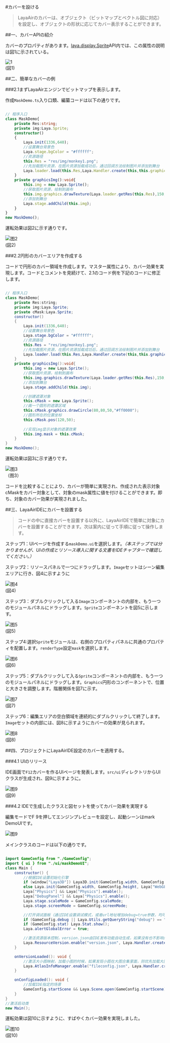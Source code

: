#カバーを設ける

>LayaAirのカバーは、オブジェクト（ビットマップとベクトル図に対応）を設定し、オブジェクトの形状に応じてカバー表示することができます。
>



##一、カバーAPIの紹介

カバーのプロパティがあります。[laya.display.Sprite](http://layaair.ldc.layabox.com/api/index.html?category=Core&class=laya.display.Sprite%3Ch1%3Emask)API内では、この属性の説明は図1に示されている。

![1](img/1.jpg)<br/>(図1)



##二、簡単なカバーの例

###2.1まずLayaAirエンジンでビットマップを表示します。

作成`MaskDemo.ts`入り口類、編纂コードは以下の通りです。


```typescript

// 程序入口
class MaskDemo{
    private Res:string;
    private img:Laya.Sprite;
    constructor()
    {
        Laya.init(1336,640);
        //设置舞台背景色
        Laya.stage.bgColor = "#ffffff";
        //资源路径
        this.Res = "res/img/monkey1.png";
        //先加载图片资源，在图片资源加载成功后，通过回调方法绘制图片并添加到舞台
        Laya.loader.load(this.Res,Laya.Handler.create(this,this.graphicsImg));
    }
    private graphicsImg():void{
        this.img = new Laya.Sprite();
        //获取图片资源，绘制到画布
        this.img.graphics.drawTexture(Laya.loader.getRes(this.Res),150,50);
        //添加到舞台
        Laya.stage.addChild(this.img);
    }
}
new MaskDemo();
```


運転効果は図2に示す通りです。

![图2](img/2.jpg)<br/>(図2)

###2.2円形のカバーエリアを作成する

コードで円形のカバー領域を作成します。マスター属性により、カバー効果を実現します。コードとコメントを見続けて、2.1のコード例を下記のコードに修正します。


```java

// 程序入口
class MaskDemo{
    private Res:string;
    private img:Laya.Sprite;
    private cMask:Laya.Sprite;
    constructor()
    {
        Laya.init(1336,640);
        //设置舞台背景色
        Laya.stage.bgColor = "#ffffff";
        //资源路径
        this.Res = "res/img/monkey1.png";
        //先加载图片资源，在图片资源加载成功后，通过回调方法绘制图片并添加到舞台
        Laya.loader.load(this.Res,Laya.Handler.create(this,this.graphicsImg));
    }
    private graphicsImg():void{
        this.img = new Laya.Sprite();
        //获取图片资源，绘制到画布
        this.img.graphics.drawTexture(Laya.loader.getRes(this.Res),150,50);
        //添加到舞台
        Laya.stage.addChild(this.img);

        //创建遮罩对象
        this.cMask = new Laya.Sprite();
        //画一个圆形的遮罩区域
        this.cMask.graphics.drawCircle(80,80,50,"#ff0000");
        //圆形所在的位置坐标
        this.cMask.pos(120,50);
        
        //实现img显示对象的遮罩效果
        this.img.mask = this.cMask;
    }
}
new MaskDemo();
```


運転効果は図3に示す通りです。

![图3](img/3.jpg) <br />（图3）


コードを比較することにより、カバーが簡単に実現され、作成された表示対象cMaskをカバー対象として、対象のmask属性に値を付けることができます。即ち、対象のカバー効果が実現されました。





##三、LayaAirIDEにカバーを設置する

>コードの中に直接カバーを設置する以外に、LayaAirIDEで簡単に対象にカバーを設置することができます。次は案内に従って手順に従って操作します。

ステップ1：UIページを作成する`maskDemo.ui`を選択します。*（本ステップでは分かりませんが、UIの作成とリソース導入に関する文書をIDEチャプターで確認してください。）*



ステップ2：リソースパネルで一つにドラッグします。`Image`セットはシーン編集エリアに行き、図4に示すように

![图4](img/4.png)<br/>(図4)



ステップ3：ダブルクリックして入る`Image`コンポーネントの内部を、もう一つのモジュールパネルにドラッグします。`Sprite`コンポーネントを図5に示します。

![图5](img/5.png)<br/>(図5)





ステップ4:選択`Sprite`モジュールは、右側のプロパティパネルに共通のプロパティを配置します。`renderType`設定`mask`を選択します。

![图6](img/6.png)<br/>(図6)



ステップ5：ダブルクリックして入る`Sprite`コンポーネントの内部を、もう一つのモジュールパネルにドラッグします。`Graphics`円形のコンポーネントで、位置と大きさを調整します。階層関係を図7に示す。

![图7](img/7.png)<br/>(図7)



ステップ6：編集エリアの空白領域を連続的にダブルクリックして終了します。`Image`セットの内部には、図8に示すようにカバーの効果が見られます。

![图8](img/8.png)<br/>(図8)





##四、プロジェクトにLayaAirIDE設定のカバーを適用する。

###4.1 UIのリリース

IDE画面で`F12`カバーを作るUIページを発表します。`src/ui`ディレクトリからUIクラスが生成され、図9に示すように。

![图9](img/9.png)<br/>(図9)



###4.2 IDEで生成したクラスと図セットを使ってカバー効果を実現する

編集モードでF 9を押してエンジンプレビューを設定し、起動シーンはmark DemoUIです。

![图9](img/10.png)



メインクラスのコードは以下の通りです。


```java

import GameConfig from "./GameConfig";
import { ui } from "./ui/maskDemoUI";
class Main {
	constructor() {
		//根据IDE设置初始化引擎		
		if (window["Laya3D"]) Laya3D.init(GameConfig.width, GameConfig.height);
		else Laya.init(GameConfig.width, GameConfig.height, Laya["WebGL"]);
		Laya["Physics"] && Laya["Physics"].enable();
		Laya["DebugPanel"] && Laya["Physics"].enable();
		Laya.stage.scaleMode = GameConfig.scaleMode;
		Laya.stage.screenMode = GameConfig.screenMode;

		//打开调试面板（通过IDE设置调试模式，或者url地址增加debug=true参数，均可打开调试面板）
		if (GameConfig.debug || Laya.Utils.getQueryString("debug") == "true") Laya.enableDebugPanel();
		if (GameConfig.stat) Laya.Stat.show();
		Laya.alertGlobalError = true;

		//激活资源版本控制，version.json由IDE发布功能自动生成，如果没有也不影响后续流程
		Laya.ResourceVersion.enable("version.json", Laya.Handler.create(this, this.onVersionLoaded), Laya.ResourceVersion.FILENAME_VERSION);
	}

	onVersionLoaded(): void {
		//激活大小图映射，加载小图的时候，如果发现小图在大图合集里面，则优先加载大图合集，而不是小图
		Laya.AtlasInfoManager.enable("fileconfig.json", Laya.Handler.create(this, this.onConfigLoaded));
	}

	onConfigLoaded(): void {
		//加载IDE指定的场景
		GameConfig.startScene && Laya.Scene.open(GameConfig.startScene);
	}
}
//激活启动类
new Main();

```


運転効果は図10に示すように、すばやくカバー効果を実現しました。

![图10](img/10.jpg)<br/>(図10)

